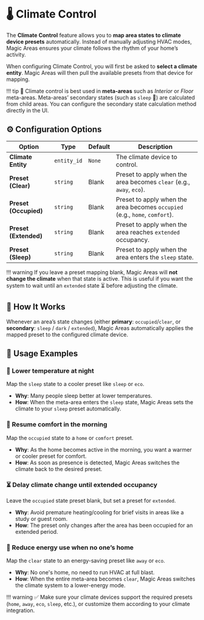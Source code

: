 # 🌡️ Climate Control

The **Climate Control** feature allows you to **map area states to climate device presets** automatically.
Instead of manually adjusting HVAC modes, Magic Areas ensures your climate follows the rhythm of your home’s activity.

When configuring Climate Control, you will first be asked to **select a climate entity**. Magic Areas will then pull the available presets from that device for mapping.

!!! tip
    🧠 Climate control is best used in **meta-areas** such as *Interior* or *Floor* meta-areas.
    Meta-areas’ secondary states (such as `sleep` 🛌) are calculated from child areas.
    You can configure the secondary state calculation method directly in the UI.

## ⚙️ Configuration Options

| Option                     | Type          | Default | Description |
|----------------------------|---------------|---------|-------------|
| **Climate Entity**         | `entity_id`   | `None`  | The climate device to control. |
| **Preset (Clear)**         | `string`      | Blank   | Preset to apply when the area becomes `clear` (e.g., `away`, `eco`). |
| **Preset (Occupied)**      | `string`      | Blank   | Preset to apply when the area becomes `occupied` (e.g., `home`, `comfort`). |
| **Preset (Extended)**      | `string`      | Blank   | Preset to apply when the area reaches `extended` occupancy. |
| **Preset (Sleep)**         | `string`      | Blank   | Preset to apply when the area enters the `sleep` state. |

!!! warning
    If you leave a preset mapping blank, Magic Areas will **not change the climate** when that state is active.
    This is useful if you want the system to wait until an `extended` state ⏳ before adjusting the climate.

## 🚀 How It Works

Whenever an area’s state changes (either **primary**: `occupied`/`clear`, or **secondary**: `sleep` / `dark` / `extended`), Magic Areas automatically applies the mapped preset to the configured climate device.

## 🧠 Usage Examples

### 🛌 Lower temperature at night
Map the `sleep` state to a cooler preset like `sleep` or `eco`.

- **Why**: Many people sleep better at lower temperatures.
- **How**: When the meta-area enters the `sleep` state, Magic Areas sets the climate to your `sleep` preset automatically.

### 🌅 Resume comfort in the morning
Map the `occupied` state to a `home` or `comfort` preset.

- **Why**: As the home becomes active in the morning, you want a warmer or cooler preset for comfort.
- **How**: As soon as presence is detected, Magic Areas switches the climate back to the desired preset.

### ⏳ Delay climate change until extended occupancy
Leave the `occupied` state preset blank, but set a preset for `extended`.

- **Why**: Avoid premature heating/cooling for brief visits in areas like a study or guest room.
- **How**: The preset only changes after the area has been occupied for an extended period.

### 🌇 Reduce energy use when no one’s home
Map the `clear` state to an energy-saving preset like `away` or `eco`.

- **Why**: No one's home, no need to run HVAC at full blast.
- **How**: When the entire meta-area becomes `clear`, Magic Areas switches the climate system to a lower-energy mode.

!!! warning
    ✅ Make sure your climate devices support the required presets (`home`, `away`, `eco`, `sleep`, etc.),
    or customize them according to your climate integration.
